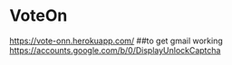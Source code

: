 # VoteOn
https://vote-onn.herokuapp.com/
##to get gmail working
https://accounts.google.com/b/0/DisplayUnlockCaptcha
